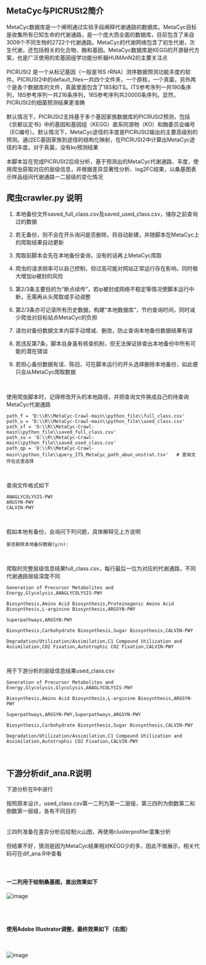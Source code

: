 ## MetaCyc与PICRUSt2简介
MetaCyc数据库是一个阐明通过实验手段阐释代谢通路的数据库。MetaCyc目标是收集所有已知生命的代谢通路，是一个庞大而全面的数据库，目前包含了来自3009个不同生物的2722个代谢通路。MetaCyc的代谢网络包含了初生代谢，次生代谢，还包括相关的化合物、酶和基因。MetaCyc数据库是KEGG的开源替代方案，也是广泛使用的宏基因组学功能分析器HUMAnN2的主要关注点
<br><br>
PICRUSt2 是一个从标记基因（一般是16S rRNA）测序数据预测功能丰度的软件。PICRUSt2中的default_files一共四个文件夹，一个原核，一个真菌，另外两个是各个数据库的文件，真菌里面包含了18S和ITS。ITS参考序列一共190条序列，18S参考序列一共216条序列，16S参考序列共20000条序列。显然，PICRUSt2的细菌预测结果更准确
<br><br>
默认情况下，PICRUSt2支持基于多个基因家族数据库的PICRUSt2预测，包括《京都议定书》中的基因和基因组（KEGG）直系同源物（KO）和酶委员会编号（EC编号）。默认情况下，MetaCyc途径的丰度是PICRUSt2输出的主要高级别的预测。通过EC基因家族到途径的结构化映射，在PICRUSt2中计算出MetaCyc途径的丰度。对于真菌，没有ko预测结果
<br><br>
本脚本旨在完成PICRUSt2后续分析，基于预测出的MetaCyc代谢通路、丰度，使用爬虫获取对应的层级信息，并根据差异显著性分析、log2FC结果，以桑基图表示样品组间代谢通路一二层级的变化情况

## 爬虫crawler.py 说明

1.  本地备份文件saved_full_class.csv及saved_used_class.csv，储存之前查询过的数据

2.  若无备份，则不会在开头询问是否删除，将自动新建，并随脚本在MetaCyc上的爬取结果自动更新

3.  爬取前脚本会先在本地备份查询，没有的话再上MetaCyc爬取

4.  爬虫的请求频率可以自己控制，但过高可能对网站正常运行存在影响，同时极大增加ip被封的风险

5.  第2/3条主要目的为“断点续传”，若ip被封或网络不稳定等情况使脚本运行中断，无需再从头爬取或手动调整

6.  第2/3条亦可记录所有历史数据，构建“本地数据库”，节约查询时间，同时减少爬虫对目标站点MetaCyc的负担

7.  请勿对备份数据文本内容手动增减、删改，防止查询本地备份数据结果有误

8.  若违反第7条，脚本自身虽有核查机制，但无法保证排查出本地备份中所有可能的潜在错误

9.  若担心备份数据有误、陈旧，可在脚本运行的开头选择删除本地备份，如此便只会从MetaCyc爬取数据

<br>

使用爬虫脚本时，记得修改开头的本地路径，并把查询文件换成自己的待查询MetaCyc代谢通路
```
path_f = 'D:\\R\\MetaCyc-Crawl-main\\python_file\\full_class.csv'
path_u = 'D:\\R\\MetaCyc-Crawl-main\\python_file\\used_class.csv'
path_sf = 'D:\\R\\MetaCyc-Crawl-main\\python_file\\saved_full_class.csv'
path_su = 'D:\\R\\MetaCyc-Crawl-main\\python_file\\saved_used_class.csv'
path_qp = 'D:\\R\\MetaCyc-Crawl-main\\python_file\\query_ITS_MetaCyc_path_abun_unstrat.tsv'   # 查询文件在这里选择
```

<br>

查询文件格式如下
```
ANAGLYCOLYSIS-PWY
ARGSYN-PWY
CALVIN-PWY
```

<br>

假如本地有备份，会询问下列问题，具体解释见上方说明
```
是否删除本地备份数据(y/n):
```

<br>

爬取的完整层级信息结果full_class.csv，每行最后一位为对应的代谢通路，不同代谢通路层级深度不同
```
Generation of Precursor Metabolites and Energy,Glycolysis,ANAGLYCOLYSIS-PWY

Biosynthesis,Amino Acid Biosynthesis,Proteinogenic Amino Acid Biosynthesis,L-arginine Biosynthesis,ARGSYN-PWY

Superpathways,ARGSYN-PWY

Biosynthesis,Carbohydrate Biosynthesis,Sugar Biosynthesis,CALVIN-PWY

Degradation/Utilization/Assimilation,C1 Compound Utilization and Assimilation,CO2 Fixation,Autotrophic CO2 Fixation,CALVIN-PWY
```

<br>

用于下游分析的层级信息结果used_class.csv
```
Generation of Precursor Metabolites and Energy,Glycolysis,Glycolysis,ANAGLYCOLYSIS-PWY

Biosynthesis,Amino Acid Biosynthesis,L-arginine Biosynthesis,ARGSYN-PWY

Superpathways,ARGSYN-PWY,Superpathways,ARGSYN-PWY

Biosynthesis,Carbohydrate Biosynthesis,Sugar Biosynthesis,CALVIN-PWY

Degradation/Utilization/Assimilation,C1 Compound Utilization and Assimilation,Autotrophic CO2 Fixation,CALVIN-PWY
```

<br>

## 下游分析dif_ana.R说明

下游分析在R中进行
<br><br>
按照原本设计，used_class.csv第一二列为第一二层级，第三四列为倒数第二和倒数第一层级，各有不同目的
<br><br><br>
三四列准备在差异分析后绘制火山图，再使用clusterprofiler富集分析
<br><br>
但结果不好，猜测是因为MetaCyc结果相对KEGG少的多，因此不做展示，相关代码可在dif_ana.R中查看
<br><br><br>

#### 一二列用于绘制桑基图，直出效果如下

![image](https://github.com/knight-qs/MetaCyc-Crawl/blob/main/fig/raw_fig.jpg)

<br><br>

#### 使用Adobe Illustrator调整，最终效果如下（右图）

<br>

![image](https://github.com/knight-qs/MetaCyc-Crawl/blob/main/fig/sankey_T.jpg)


